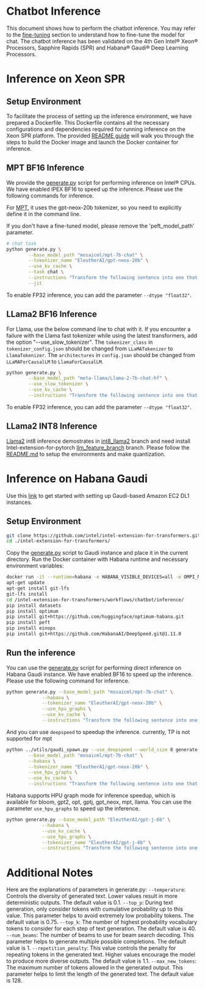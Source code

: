 Chatbot Inference
============

This document shows how to perform the chatbot inference. You may refer to the [fine-tuning](../fine_tuning/README.md) section to understand how to fine-tune the model for chat. The chatbot inference has been validated on the 4th Gen Intel® Xeon® Processors, Sapphire Rapids (SPR) and Habana® Gaudi® Deep Learning Processors.

# Inference on Xeon SPR

## Setup Environment
To facilitate the process of setting up the inference environment, we have prepared a Dockerfile. This Dockerfile contains all the necessary configurations and dependencies required for running inference on the Xeon SPR platform. The provided [README guide](./docker/README.md) will walk you through the steps to build the Docker image and launch the Docker container for inference.

## MPT BF16 Inference

We provide the [generate.py](./generate.py) script for performing inference on Intel® CPUs. We have enabled IPEX BF16 to speed up the inference. Please use the following commands for inference.

For [MPT](https://huggingface.co/mosaicml/mpt-7b-chat), it uses the gpt-neox-20b tokenizer, so you need to explicitly define it in the command line.

If you don't have a fine-tuned model, please remove the 'peft_model_path' parameter.

```bash
# chat task
python generate.py \
        --base_model_path "mosaicml/mpt-7b-chat" \
        --tokenizer_name "EleutherAI/gpt-neox-20b" \
        --use_kv_cache \
        --task chat \
        --instructions "Transform the following sentence into one that shows contrast. The tree is rotten." \
        --jit

```

To enable FP32 inference, you can add the parameter `--dtype "float32"`.

## LLama2 BF16 Inference
For Llama, use the below command line to chat with it.
If you encounter a failure with the Llama fast tokenizer while using the latest transformers, add the option "--use_slow_tokenizer".
The `tokenizer_class` in `tokenizer_config.json` should be changed from `LLaMATokenizer` to `LlamaTokenizer`.
The `architectures` in `config.json` should be changed from `LLaMAForCausalLM` to `LlamaForCausalLM`.

```bash
python generate.py \
        --base_model_path "meta-llama/Llama-2-7b-chat-hf" \
        --use_slow_tokenizer \
        --use_kv_cache \
        --instructions "Transform the following sentence into one that shows contrast. The tree is rotten."
```

To enable FP32 inference, you can add the parameter `--dtype "float32"`.

## LLama2 INT8 Inference
[Llama2](https://huggingface.co/meta-llama/Llama-2-7b-chat-hf) int8 inference demostrates in [int8_llama2](https://github.com/intel/intel-extension-for-transformers/tree/int8_llama2/workflows/chatbot/inference) branch and need install Intel-extension-for-pytorch [llm_feature_branch](https://github.com/intel/intel-extension-for-pytorch/tree/llm_feature_branch) branch. Please follow the [README.md](https://github.com/intel/intel-extension-for-transformers/blob/81a4484dcc93f09d7609e6896fe3fbc22756975b/workflows/chatbot/inference/README.md) to setup the environments and make quantization.

# Inference on Habana Gaudi

Use this [link](https://docs.habana.ai/en/latest/AWS_EC2_DL1_and_PyTorch_Quick_Start/AWS_EC2_DL1_and_PyTorch_Quick_Start.html) to get started with setting up Gaudi-based Amazon EC2 DL1 instances.

## Setup Environment

```bash
git clone https://github.com/intel/intel-extension-for-transformers.git
cd ./intel-extension-for-transformers/
```

Copy the [generate.py](./generate.py) script to Gaudi instance and place it in the current directory.
Run the Docker container with Habana runtime and necessary environment variables:

```bash
docker run -it --runtime=habana -e HABANA_VISIBLE_DEVICES=all -e OMPI_MCA_btl_vader_single_copy_mechanism=none --cap-add=sys_nice --net=host --ipc=host -v $(pwd):/intel-extension-for-transformers vault.habana.ai/gaudi-docker/1.11.0/ubuntu22.04/habanalabs/pytorch-installer-2.0.1:latest
apt-get update
apt-get install git-lfs
git-lfs install
cd /intel-extension-for-transformers/workflows/chatbot/inference/
pip install datasets
pip install optimum
pip install git+https://github.com/huggingface/optimum-habana.git
pip install peft
pip install einops
pip install git+https://github.com/HabanaAI/DeepSpeed.git@1.11.0
```

## Run the inference

You can use the [generate.py](./generate.py) script for performing direct inference on Habana Gaudi instance. We have enabled BF16 to speed up the inference. Please use the following command for inference.

```bash
python generate.py --base_model_path "mosaicml/mpt-7b-chat" \
             --habana \
             --tokenizer_name "EleutherAI/gpt-neox-20b" \
             --use_hpu_graphs \
             --use_kv_cache \
             --instructions "Transform the following sentence into one that shows contrast. The tree is rotten."
```

And you can use `deepspeed` to speedup the inference. currently, TP is not supported for mpt

```bash
python ../utils/gaudi_spawn.py --use_deepspeed --world_size 8 generate.py \
        --base_model_path "mosaicml/mpt-7b-chat" \
        --habana \
        --tokenizer_name "EleutherAI/gpt-neox-20b" \
        --use_hpu_graphs \
        --use_kv_cache \
        --instructions "Transform the following sentence into one that shows contrast. The tree is rotten."
```

Habana supports HPU graph mode for inference speedup, which is available for bloom, gpt2, opt, gptj, gpt_neox, mpt, llama. You can use the parameter `use_hpu_graphs` to speed up the inference.

```bash
python generate.py --base_model_path "EleutherAI/gpt-j-6b" \
             --habana \
             --use_kv_cache \
             --use_hpu_graphs \
             --tokenizer_name "EleutherAI/gpt-j-6b" \
             --instructions "Transform the following sentence into one that shows contrast. The tree is rotten."
```

# Additional Notes

Here are the explanations of parameters in generate.py:
`--temperature`: Controls the diversity of generated text. Lower values result in more deterministic outputs. The default value is 0.1.
`--top_p`: During text generation, only consider tokens with cumulative probability up to this value. This parameter helps to avoid extremely low probability tokens. The default value is 0.75.
`--top_k`: The number of highest probability vocabulary tokens to consider for each step of text generation. The default value is 40.
`--num_beams`: The number of beams to use for beam search decoding. This parameter helps to generate multiple possible completions. The default value is 1.
`--repetition_penalty`: This value controls the penalty for repeating tokens in the generated text. Higher values encourage the model to produce more diverse outputs. The default value is 1.1.
`--max_new_tokens`: The maximum number of tokens allowed in the generated output. This parameter helps to limit the length of the generated text. The default value is 128.
